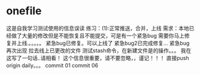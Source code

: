 # onefile
这是自我学习测试使用的信息误读
练习：(1):正常推送，合并，上线
需求：本地已经做了大量的修改但是不能恢复且不能提交，可是有一个紧急bug 需要你马上修复并上线.。。。。。
紧急bug已修复。可以上线了
紧急bug2已完成修复...
紧急bug再次出现
拉去线上已更改的文件
测试stash命令，在新建文件是的操作。。。
我在这写了一句话..请相看！
这个信息很重要，请不要忽略，，谨记！！！
直接push origin daily。。。
commit 01
commit 06
